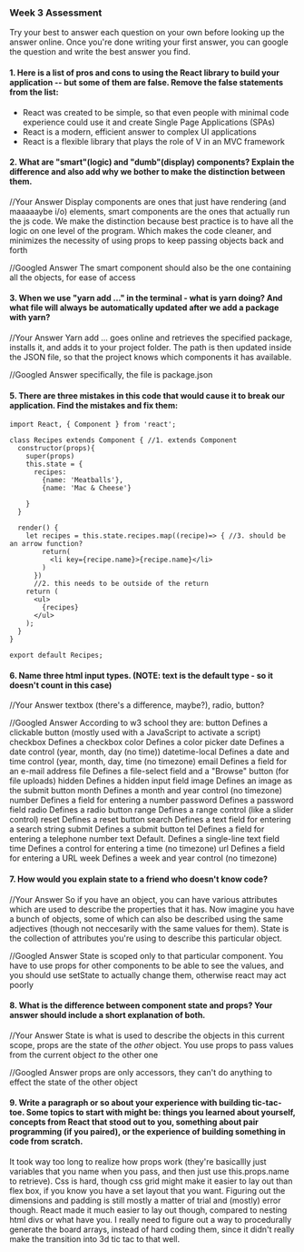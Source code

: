 ### Week 3 Assessment

Try your best to answer each question on your own before looking up the answer online. Once you're done writing your first answer, you can google the question and write the best answer you find.

#### 1. Here is a list of pros and cons to using the React library to build your application -- but some of them are false. Remove the false statements from the list:

- React was created to be simple, so that even people with minimal code experience could use it and create Single Page Applications (SPAs)
- React is a modern, efficient answer to complex UI applications
- React is a flexible library that plays the role of V in an MVC framework

 
 #### 2. What are "smart"(logic) and "dumb"(display) components? Explain the difference and also add why we bother to make the distinction between them.
 //Your Answer
 Display components are ones that just have rendering (and maaaaaybe i/o) elements, smart components are the ones that actually run the js code. We make the distinction because best practice is to have all the logic on one level of the program. Which makes the code cleaner, and minimizes the necessity of using props to keep passing objects back and forth
 
 //Googled Answer
 The smart component should also be the one containing all the objects, for ease of access
 
#### 3. When we use "yarn add ..." in the terminal - what is yarn doing? And what file will always be automatically updated after we add a package with yarn?
 
 
 //Your Answer
 Yarn add ... goes online and retrieves the specified package, installs it, and adds it to your project folder. The path is then updated inside the JSON file, so that the project knows which components it has available.
 
 //Googled Answer
 specifically, the file is package.json
 
#### 5. There are three mistakes in this code that would cause it to break our application. Find the mistakes and fix them:

    import React, { Component } from 'react';

    class Recipes extends Component { //1. extends Component
      constructor(props){
        super(props)
        this.state = {
          recipes: 
            {name: 'Meatballs'},
            {name: 'Mac & Cheese'}
      
        }
      }

      render() {
        let recipes = this.state.recipes.map((recipe)=> { //3. should be an arrow function?
            return(
              <li key={recipe.name}>{recipe.name}</li>
            )
          })
          //2. this needs to be outside of the return
        return (
          <ul>
            {recipes}
          </ul>
        );
      }
    }

    export default Recipes;

#### 6. Name three html input types. (NOTE: text is the default type - so it doesn't count in this case)
 
 //Your Answer
 textbox (there's a difference, maybe?), radio, button?
 
 //Googled Answer
  According to w3 school they are: 
  button 	Defines a clickable button (mostly used with a JavaScript to activate a script)
  checkbox 	Defines a checkbox
  color 	Defines a color picker
  date 	Defines a date control (year, month, day (no time))
  datetime-local 	Defines a date and time control (year, month, day, time (no timezone)
  email 	Defines a field for an e-mail address
  file 	Defines a file-select field and a "Browse" button (for file uploads)
  hidden 	Defines a hidden input field
  image 	Defines an image as the submit button
  month 	Defines a month and year control (no timezone)
  number 	Defines a field for entering a number
  password 	Defines a password field
  radio 	Defines a radio button
  range 	Defines a range control (like a slider control)
  reset 	Defines a reset button
  search 	Defines a text field for entering a search string
  submit 	Defines a submit button
  tel 	Defines a field for entering a telephone number
  text 	Default. Defines a single-line text field
  time 	Defines a control for entering a time (no timezone)
  url 	Defines a field for entering a URL
  week 	Defines a week and year control (no timezone)
 
 
 #### 7. How would you explain state to a friend who doesn't know code?
 
 //Your Answer
 So if you have an object, you can have various attributes which are used to describe the properties that it has. Now imagine you have a bunch of objects, some of which can also be described using the same adjectives (though not neccesarily with the same values for them). State is the collection of attributes you're using to describe this particular object. 
 
 //Googled Answer
 State is scoped only to that particular component. You have to use props for other components to be able to see the values, and you should use setState to actually change them, otherwise react may act poorly
 
 #### 8. What is the difference between component state and props? Your answer should include a short explanation of both.
 //Your Answer
 State is what is used to describe the objects in this current scope, props are the state of the *other* object. You use props to pass values from the current object *to* the other one
 
 //Googled Answer
 props are only accessors, they can't do anything to effect the state of the other object
   
#### 9. Write a paragraph or so about your experience with building tic-tac-toe. Some topics to start with might be: things you learned about yourself, concepts from React that stood out to you, something about pair programming (if you paired), or the experience of building something in code from scratch.
It took way too long to realize how props work (they're basicallly just variables that you name when you pass, and then just use this.props.name to retrieve). Css is hard, though css grid might make it easier to lay out than flex box, if you know you have a set layout that you want. Figuring out the dimensions and padding is still mostly a matter of trial and (mostly) error though. React made it much easier to lay out though, compared to nesting html divs or what have you. I really need to figure out a way to procedurally generate the board arrays, instead of hard coding them, since it didn't really make the transition into 3d tic tac to that well. 